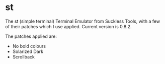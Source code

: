 # st
The st (simple terminal) Terminal Emulator from Suckless Tools, with a few of their patches which I use applied. Current version is 0.8.2.

The patches applied are:
* No bold colours
* Solarized Dark
* Scrollback

